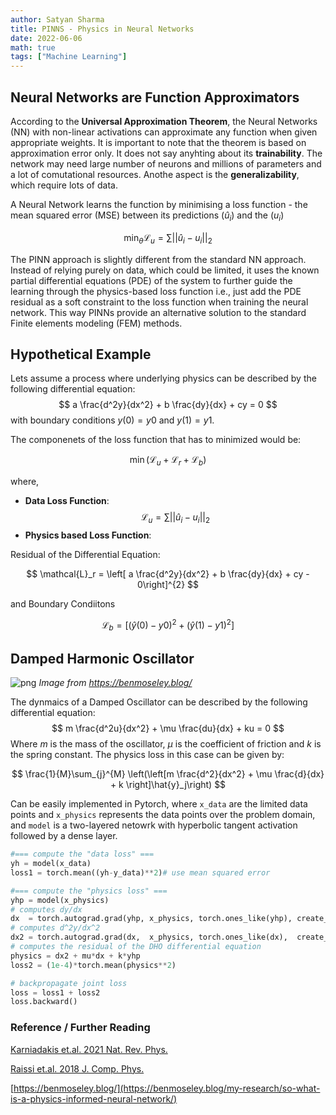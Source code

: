 ```yaml
---
author: Satyan Sharma
title: PINNS - Physics in Neural Networks
date: 2022-06-06
math: true
tags: ["Machine Learning"]
---
```


## Neural Networks are Function Approximators
According to the **Universal Approximation Theorem**, the Neural Networks (NN) with non-linear activations 
can approximate any function when given appropriate weights. 
It is important to note that the theorem is based on approximation error only. 
It does not say anyhting about its **trainability**. The network may need large number of neurons and millions of 
parameters and a lot of comutational resources. Anothe aspect is the **generalizability**, which require lots of data.


A Neural Network learns the function by minimising a loss function - the mean squared error (MSE) between its predictions $(\hat{u}_i)$ and the $(u_i)$

$$
\min_{\theta} \mathcal{L}_u = \sum||\hat{u}_i - u_i||_2
$$

The PINN approach is slightly different from the standard NN approach. Instead of relying purely on data, which could be limited, it uses the known partial differential equations (PDE) of the system to further guide the learning through the physics-based loss function i.e., just add the  PDE residual as a soft constraint to the loss function when training the neural network. This way PINNs provide an alternative solution to the standard Finite elements modeling (FEM) methods.

## Hypothetical Example
Lets assume a process where underlying physics can be described by the following differential equation:
$$
a \frac{d^2y}{dx^2} + b \frac{dy}{dx} + cy = 0
$$
with boundary conditions $y(0) = y0$ and $y(1) = y1$.

The componenets of the loss function that has to minimized would be:

$$
\min(\mathcal{L}_u + \mathcal{L}_r + \mathcal{L}_b)
$$

where,
* **Data Loss Function**:
$$
  \mathcal{L}_u = \sum||\hat{u}_i - u_i||_2
$$
* **Physics based Loss Function**:
  
Residual of the Differential Equation:

$$
\mathcal{L}_r =  \left[ a \frac{d^2y}{dx^2} + b \frac{dy}{dx} + cy - 0\right]^{2}
$$

and Boundary Condiitons

$$
\mathcal{L}_{b} = \left[ (\hat{y}(0) - y0)^2 +  (\hat{y}(1) - y1)^2 \right]
$$

## Damped Harmonic Oscillator
![png](/pinn.gif)
*Image from https://benmoseley.blog/*


The dynmaics of a Damped Oscillator can be described by the following differential equation:
$$
m \frac{d^2u}{dx^2} + \mu \frac{du}{dx} + ku = 0
$$
Where $m$ is the mass of the oscillator, $\mu$ is the coefficient of friction and $k$ is the spring constant. The physics loss in this case can be given by:

$$
\frac{1}{M}\sum_{j}^{M} \left(\left[m \frac{d^2}{dx^2} + \mu \frac{d}{dx} + k \right]\hat{y}_j\right)
$$

Can be easily implemented in Pytorch, where `x_data` are the limited data points and `x_physics` represents the data points over the problem domain,
and `model` is a two-layered netowrk with hyperbolic tangent activation followed by a dense layer.
```python
#=== compute the "data loss" ===
yh = model(x_data)
loss1 = torch.mean((yh-y_data)**2)# use mean squared error

#=== compute the "physics loss" ===
yhp = model(x_physics)
# computes dy/dx
dx  = torch.autograd.grad(yhp, x_physics, torch.ones_like(yhp), create_graph=True)[0]
# computes d^2y/dx^2
dx2 = torch.autograd.grad(dx,  x_physics, torch.ones_like(dx),  create_graph=True)[0]
# computes the residual of the DHO differential equation
physics = dx2 + mu*dx + k*yhp
loss2 = (1e-4)*torch.mean(physics**2)

# backpropagate joint loss
loss = loss1 + loss2
loss.backward()
```
### Reference / Further Reading
[Karniadakis et.al. 2021 Nat. Rev. Phys.](https://www.nature.com/articles/s42254-021-00314-5)

[Raissi et.al. 2018 J. Comp. Phys.](https://doi.org/10.1016/j.jcp.2018.10.045)

[https://benmoseley.blog/](https://benmoseley.blog/my-research/so-what-is-a-physics-informed-neural-network/)

